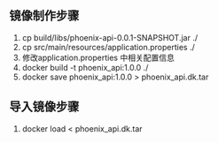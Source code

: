 ## 镜像制作步骤

1. cp build/libs/phoenix-api-0.0.1-SNAPSHOT.jar ./
2. cp src/main/resources/application.properties ./
3. 修改application.properties 中相关配置信息
4. docker build -t phoenix_api:1.0.0 ./
5. docker save phoenix_api:1.0.0 > phoenix_api.dk.tar

## 导入镜像步骤
1. docker load < phoenix_api.dk.tar